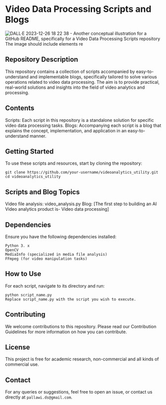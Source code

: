 # Video Data Processing Scripts and Blogs

![DALL·E 2023-12-26 18 22 38 - Another conceptual illustration for a GitHub README, specifically for a Video Data Processing Scripts repository  The image should include elements re](https://github.com/PallawiSinghal/videoanalytics_utility/assets/16499363/d44edaf7-489a-4a34-8c6f-3577b1b16636)

## Repository Description
This repository contains a collection of scripts accompanied by easy-to-understand and implementable blogs, specifically tailored to solve various operations related to video data processing. The aim is to provide practical, real-world solutions and insights into the field of video analytics and processing.
## Contents
Scripts: Each script in this repository is a standalone solution for specific video data processing tasks.
Blogs: Accompanying each script is a blog that explains the concept, implementation, and application in an easy-to-understand manner.
## Getting Started
To use these scripts and resources, start by cloning the repository:
```
git clone https://github.com/your-username/videoanalytics_utility.git
cd videoanalytics_utility
```
## Scripts and Blog Topics
Video file analysis: video_analysis.py
Blog: [The first step to building an AI Video analytics product is- Video data processing]
## Dependencies
Ensure you have the following dependencies installed:
```
Python 3. x
OpenCV
MediaInfo (specialized in media file analysis)
FFmpeg (for video manipulation tasks)
```
## How to Use
For each script, navigate to its directory and run:
```
python script_name.py
Replace script_name.py with the script you wish to execute.
```
## Contributing
We welcome contributions to this repository. Please read our Contribution Guidelines for more information on how you can contribute.
## License
This project is free for academic research, non-commercial and all kinds of commercial use.
## Contact
For any queries or suggestions, feel free to open an issue, or contact us directly at `pallawi.ds@gmail.com`.







